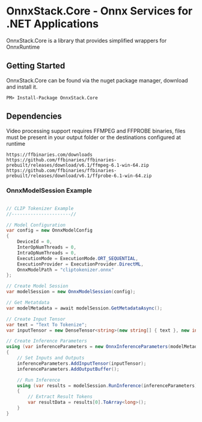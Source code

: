 ﻿# OnnxStack.Core - Onnx Services for .NET Applications

OnnxStack.Core is a library that provides simplified wrappers for OnnxRuntime

## Getting Started

OnnxStack.Core can be found via the nuget package manager, download and install it.
```
PM> Install-Package OnnxStack.Core
```

## Dependencies
Video processing support requires FFMPEG and FFPROBE binaries, files must be present in your output folder or the destinations configured at runtime
```
https://ffbinaries.com/downloads
https://github.com/ffbinaries/ffbinaries-prebuilt/releases/download/v6.1/ffmpeg-6.1-win-64.zip
https://github.com/ffbinaries/ffbinaries-prebuilt/releases/download/v6.1/ffprobe-6.1-win-64.zip
```


### OnnxModelSession Example
```csharp

// CLIP Tokenizer Example
//----------------------//

// Model Configuration
var config = new OnnxModelConfig
{
    DeviceId = 0,
    InterOpNumThreads = 0,
    IntraOpNumThreads = 0,
    ExecutionMode = ExecutionMode.ORT_SEQUENTIAL,
    ExecutionProvider = ExecutionProvider.DirectML,
    OnnxModelPath = "cliptokenizer.onnx"
};

// Create Model Session
var modelSession = new OnnxModelSession(config);

// Get Metatdata
var modelMetadata = await modelSession.GetMetadataAsync();

// Create Input Tensor
var text = "Text To Tokenize";
var inputTensor = new DenseTensor<string>(new string[] { text }, new int[] { 1 });

// Create Inference Parameters
using (var inferenceParameters = new OnnxInferenceParameters(modelMetadata))
{
    // Set Inputs and Outputs
    inferenceParameters.AddInputTensor(inputTensor);
    inferenceParameters.AddOutputBuffer();

    // Run Inference
    using (var results = modelSession.RunInference(inferenceParameters))
    {
        // Extract Result Tokens
        var resultData = results[0].ToArray<long>();
    }
}

```

